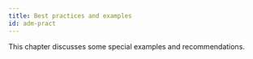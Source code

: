 ```yaml
---
title: Best practices and examples
id: adm-pract
---
```


This chapter discusses some special examples and recommendations.
